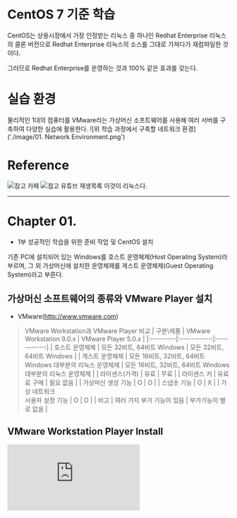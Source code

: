 # CentOS 7 기준 학습
CentOS는 상용시장에서 가장 인정받는 리눅스 중 하나인 Redhat Enterprise 리눅스의 클론 버전으로 Redhat Enterprise 리눅스의 소스를 그대로 가져다가 재컴파일한 것이다.

그러므로 Redhat Enterprise를 운영하는 것과 100% 같은 효과를 갖는다.

# 실습 환경
물리적인 1대의 컴퓨터를 VMware라는 가상머신 소프트웨어를 사용해 여러 서버를 구축하여 다양한 실습에 활용한다.
![위 학습 과정에서 구축할 네트워크 환경]('./image/01. Network Environment.png')

# Reference
![참고 카페](http://cafe.naver.com/thisislinux)
![참고 유튜브 재생목록 이것이 리눅스다.](http://www.youtube.com/HanbitMedia93)

- - -

# Chapter 01.
- 1부 성공적인 학습을 위한 준비 작업 및 CentOS 설치

기존 PC에 설치되어 있는 Windows를 호스트 운영체제(Host Operating System)라 부르며, 그 외 가상머신에 설치한 운영체제를 게스트 운영체제(Guest Operating System)라고 부른다.

## 가상머신 소프트웨어의 종류와 VMware Player 설치
- VMware(http://www.vmware.com)

> VMware Workstation과 VMware Player 비교
| 구분\제품 | VMware Workstation 9.0.x | VMware Player 5.0.x |
|:---------|:-----------:|:-----------:|
| 호스트 운영체제      | 모든 32비트, 64비트 Windows        | 모든 32비트, 64비트 Windows        |
| 게스트 운영체제      | 모든 16비트, 32비트, 64비트 Windows 대부분의 리눅스 운영체제        | 모든 16비트, 32비트, 64비트 Windows 대부분의 리눅스 운영체제        |
| 라이센스(가격)      | 유료        | 무료        |
| 라이센스 키      | 유료료 구매        | 필요 없음        |
| 가상머신 생성 기능      | O        | O        |
| 스냅숏 기능      | O        | X        |
| 가상 네트워크<br>사용자 설정 기능      | O        | O        |
| 비고      | 여러 가지 부가 기능이 있음        | 부가기능이 별로 없음        |

## VMware Workstation Player Install
![VMware 다운로드 사이트](https://www.vmware.com/kr/products/workstation-player.html)

